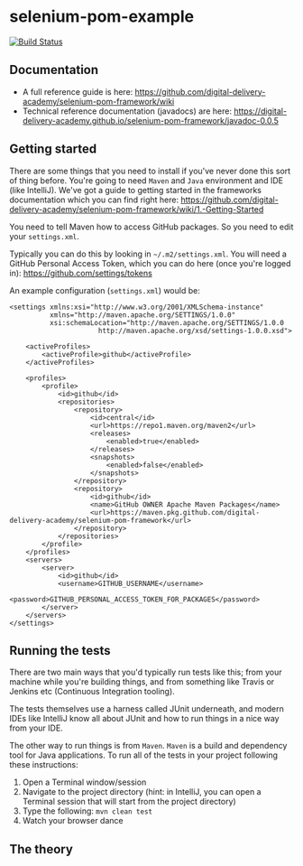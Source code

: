 # selenium-pom-example

[![Build Status](https://travis-ci.com/digital-delivery-academy/selenium-pom-exampe.svg?branch=master)](https://travis-ci.com/digital-delivery-academy/selenium-pom-exampe)

## Documentation

- A full reference guide is here: https://github.com/digital-delivery-academy/selenium-pom-framework/wiki
- Technical reference documentation (javadocs) are here: https://digital-delivery-academy.github.io/selenium-pom-framework/javadoc-0.0.5

## Getting started

There are some things that you need to install if you've never done this sort of thing before.  You're going to need
`Maven` and `Java` environment and IDE (like IntelliJ).  We've got a guide to getting started in the frameworks documentation
which you can find right here: https://github.com/digital-delivery-academy/selenium-pom-framework/wiki/1.-Getting-Started

You need to tell Maven how to access GitHub packages.  So you need to edit your `settings.xml`.

Typically you can do this by looking in `~/.m2/settings.xml`.  You will need a GitHub Personal Access Token, which
you can do here (once you're logged in): https://github.com/settings/tokens

An example configuration (`settings.xml`) would be:

```
<settings xmlns:xsi="http://www.w3.org/2001/XMLSchema-instance"
          xmlns="http://maven.apache.org/SETTINGS/1.0.0"
          xsi:schemaLocation="http://maven.apache.org/SETTINGS/1.0.0
                      http://maven.apache.org/xsd/settings-1.0.0.xsd">

    <activeProfiles>
        <activeProfile>github</activeProfile>
    </activeProfiles>

    <profiles>
        <profile>
            <id>github</id>
            <repositories>
                <repository>
                    <id>central</id>
                    <url>https://repo1.maven.org/maven2</url>
                    <releases>
                        <enabled>true</enabled>
                    </releases>
                    <snapshots>
                        <enabled>false</enabled>
                    </snapshots>
                </repository>
                <repository>
                    <id>github</id>
                    <name>GitHub OWNER Apache Maven Packages</name>
                    <url>https://maven.pkg.github.com/digital-delivery-academy/selenium-pom-framework</url>
                </repository>
            </repositories>
        </profile>
    </profiles>
    <servers>
        <server>
            <id>github</id>
            <username>GITHUB_USERNAME</username>
            <password>GITHUB_PERSONAL_ACCESS_TOKEN_FOR_PACKAGES</password>
        </server>
    </servers>
</settings>
```
## Running the tests

There are two main ways that you'd typically run tests like this; from your machine while you're building things, and
from something like Travis or Jenkins etc (Continuous Integration tooling).

The tests themselves use a harness called JUnit underneath, and modern IDEs like IntelliJ know all about JUnit and how 
to run things in a nice way from your IDE.

The other way to run things is from `Maven`.  `Maven` is a build and dependency tool for Java applications.  To run all 
of the tests in your project following these instructions:

1. Open a Terminal window/session
2. Navigate to the project directory (hint: in IntelliJ, you can open a Terminal session that will start from the project directory)
3. Type the following: `mvn clean test`
4. Watch your browser dance

## The theory